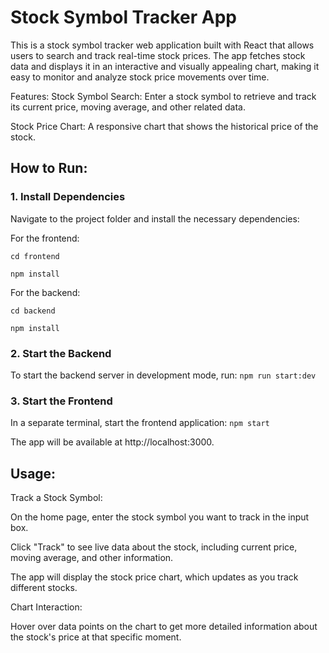# Stock Symbol Tracker App

This is a stock symbol tracker web application built with React that allows users to search and track real-time stock prices. The app fetches stock data and displays it in an interactive and visually appealing chart, making it easy to monitor and analyze stock price movements over time.

Features:
Stock Symbol Search: Enter a stock symbol to retrieve and track its current price, moving average, and other related data.

Stock Price Chart: A responsive chart that shows the historical price of the stock.

## How to Run:
### 1. Install Dependencies
Navigate to the project folder and install the necessary dependencies:

For the frontend:

```
cd frontend

npm install
```

For the backend:

```
cd backend

npm install
```

### 2. Start the Backend
To start the backend server in development mode, run:
`npm run start:dev`

### 3. Start the Frontend
In a separate terminal, start the frontend application:
`npm start`

The app will be available at http://localhost:3000.

## Usage:
Track a Stock Symbol:

On the home page, enter the stock symbol you want to track in the input box.

Click "Track" to see live data about the stock, including current price, moving average, and other information.

The app will display the stock price chart, which updates as you track different stocks.

Chart Interaction:

Hover over data points on the chart to get more detailed information about the stock's price at that specific moment.
